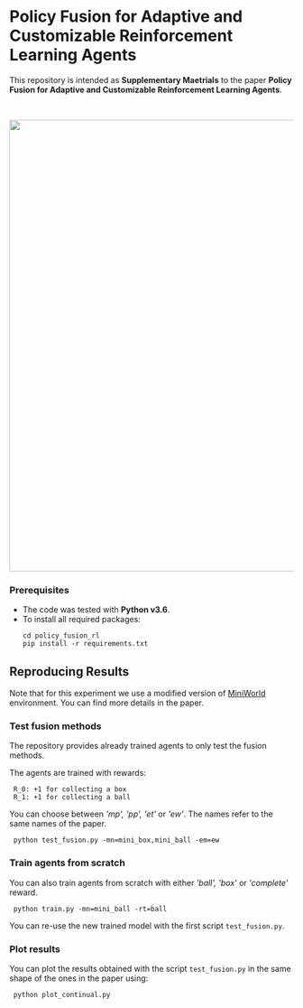 # Policy Fusion for Adaptive and Customizable Reinforcement Learning Agents

This repository is intended as **Supplementary Maetrials**
to the paper **Policy Fusion for Adaptive and Customizable Reinforcement Learning Agents**.

<br/>

<p align="center">
    <img src="https://i.imgur.com/FTE9Jfd.png" width="800">
</p>

### Prerequisites
* The code was tested with **Python v3.6**.
* To install all required packages:
    ```
   cd policy_fusion_rl
   pip install -r requirements.txt
    ```  
    
## Reproducing Results
Note that for this experiment we use a modified version of [MiniWorld](https://github.com/maximecb/gym-miniworld) environment.
You can find more details in the paper. 
### Test fusion methods
The repository provides already trained agents to only test the fusion
methods. 

The agents are trained with rewards:
  ```
   R_0: +1 for collecting a box
   R_1: +1 for collecting a ball
  ```  


You can choose between *'mp', 'pp', 'et'* or *'ew'*. The names
refer to the same names of the paper.
  ```
   python test_fusion.py -mn=mini_box,mini_ball -em=ew
  ```  
### Train agents from scratch
You can also train agents from scratch with either *'ball', 'box'* 
or *'complete'* reward.
  ```
   python train.py -mn=mini_ball -rt=ball
  ```  

You can re-use the new trained model with the first script ```test_fusion.py```.

### Plot results

You can plot the results obtained with the script ```test_fusion.py```
in the same shape of the ones in the paper using:
  ```
   python plot_continual.py
  ```  
